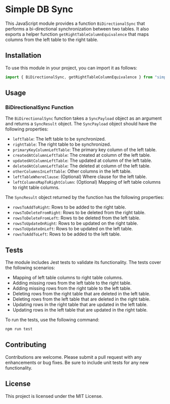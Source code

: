 # Simple DB Sync

This JavaScript module provides a function `BiDirectionalSync` that performs a bi-directional synchronization between two tables. It also exports a helper function `getRightTableColumnEquivalence` that maps columns from the left table to the right table.

## Installation

To use this module in your project, you can import it as follows:

```javascript
import { BiDirectionalSync, getRightTableColumnEquivalence } from "simple-db-sync";
```

## Usage

### BiDirectionalSync Function

The `BiDirectionalSync` function takes a `SyncPayload` object as an argument and returns a `SyncResult` object. The `SyncPayload` object should have the following properties:

- `leftTable`: The left table to be synchronized.
- `rightTable`: The right table to be synchronized.
- `primaryKeyColumnLeftTable`: The primary key column of the left table.
- `createdAtColumnLeftTable`: The created at column of the left table.
- `updatedAtColumnLeftTable`: The updated at column of the left table.
- `deletedAtColumnLeftTable`: The deleted at column of the left table.
- `otherColumnsInLeftTable`: Other columns in the left table.
- `leftTableWhereClause`: (Optional) Where clause for the left table.
- `leftColumnsMapToRightColumn`: (Optional) Mapping of left table columns to right table columns.

The `SyncResult` object returned by the function has the following properties:

- `rowsToAddToRight`: Rows to be added to the right table.
- `rowsToDeleteFromRight`: Rows to be deleted from the right table.
- `rowsToDeleteFromLeft`: Rows to be deleted from the left table.
- `rowsToUpdateOnRight`: Rows to be updated on the right table.
- `rowsToUpdateOnLeft`: Rows to be updated on the left table.
- `rowsToAddToLeft`: Rows to be added to the left table.

## Tests

The module includes Jest tests to validate its functionality. The tests cover the following scenarios:

- Mapping of left table columns to right table columns.
- Adding missing rows from the left table to the right table.
- Adding missing rows from the right table to the left table.
- Deleting rows from the right table that are deleted in the left table.
- Deleting rows from the left table that are deleted in the right table.
- Updating rows in the right table that are updated in the left table.
- Updating rows in the left table that are updated in the right table.

To run the tests, use the following command:

```bash
npm run test
```

## Contributing

Contributions are welcome. Please submit a pull request with any enhancements or bug fixes. Be sure to include unit tests for any new functionality.

## License

This project is licensed under the MIT License.